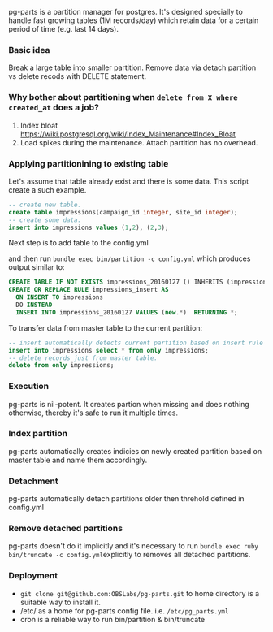 pg-parts is a partition manager for postgres. It's designed specially to handle fast growing tables (1M records/day) which retain data for a certain period of time (e.g. last 14 days).

### Basic idea
Break a large table into smaller partition. Remove data via detach partition vs delete recods with DELETE statement.

### Why bother about partitioning when `delete from X where created_at` does a job?
1. Index bloat https://wiki.postgresql.org/wiki/Index_Maintenance#Index_Bloat
2. Load spikes during the maintenance. Attach partition has no overhead.

### Applying partitionining to existing table
Let's assume that table already exist and there is some data. This script create a such example.
```sql
-- create new table.
create table impressions(campaign_id integer, site_id integer);
-- create some data.
insert into impressions values (1,2), (2,3);
```
Next step is to add table to the config.yml

and then run `bundle exec bin/partition -c config.yml` which produces output similar to:
```sql
CREATE TABLE IF NOT EXISTS impressions_20160127 () INHERITS (impressions);
CREATE OR REPLACE RULE impressions_insert AS
  ON INSERT TO impressions
  DO INSTEAD
  INSERT INTO impressions_20160127 VALUES (new.*)  RETURNING *;
```

To transfer data from master table to the current partition:
```sql
-- insert automatically detects current partition based on insert rule defined above.
insert into impressions select * from only impressions;
-- delete records just from master table.
delete from only impressions;
```
### Execution
pg-parts is nil-potent. It creates partion when missing and does nothing otherwise, thereby it's safe to run it multiple times.

### Index partition
pg-parts automatically creates indicies on newly created partition based on master table and name them accordingly.

### Detachment
pg-parts automatically detach partitions older then threhold defined in config.yml

### Remove detached partitions
pg-parts doesn't do it implicitly and it's necessary to run `bundle exec ruby bin/truncate -c config.yml`explicitly to removes all detached partitions.

### Deployment
* `git clone git@github.com:OBSLabs/pg-parts.git` to home directory is a suitable way to install it.
* /etc/ as a home for pg-parts config file. i.e. `/etc/pg_parts.yml`
* cron is a reliable way to run bin/partition & bin/truncate

